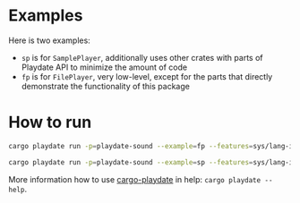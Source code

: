# Examples

Here is two examples:
- `sp` is for `SamplePlayer`, additionally uses other crates with parts of Playdate API to minimize the amount of code
- `fp` is for `FilePlayer`, very low-level, except for the parts that directly demonstrate the functionality of this package


# How to run

```bash
cargo playdate run -p=playdate-sound --example=fp --features=sys/lang-items

cargo playdate run -p=playdate-sound --example=sp --features=sys/lang-items
```


More information how to use [cargo-playdate][] in help: `cargo playdate --help`.



[cargo-playdate]: https://crates.io/crates/cargo-playdate
